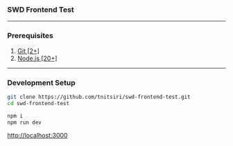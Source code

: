 ### SWD Frontend Test

___

### Prerequisites
1. [Git [2+]](https://git-scm.com/downloads)
2. [Node.js [20+]](https://nodejs.org/en/download/package-manager)
___

### Development Setup
``` bash
git clone https://github.com/tnitsiri/swd-frontend-test.git
cd swd-frontend-test

npm i
npm run dev
```

[http://localhost:3000](http://localhost:3000)
